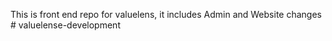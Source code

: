 This is front end repo for valuelens, it includes Admin and Website changes
#   v a l u e l e n s e - d e v e l o p m e n t  
 